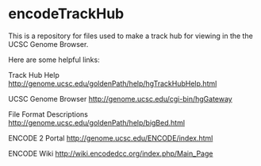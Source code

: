 encodeTrackHub
==============

This is a repository for files used to make a track hub for viewing in the the UCSC Genome Browser.


Here are some helpful links:

Track Hub Help
http://genome.ucsc.edu/goldenPath/help/hgTrackHubHelp.html

UCSC Genome Browser
http://genome.ucsc.edu/cgi-bin/hgGateway

File Format Descriptions
http://genome.ucsc.edu/goldenPath/help/bigBed.html

ENCODE 2 Portal
http://genome.ucsc.edu/ENCODE/index.html

ENCODE Wiki
http://wiki.encodedcc.org/index.php/Main_Page
